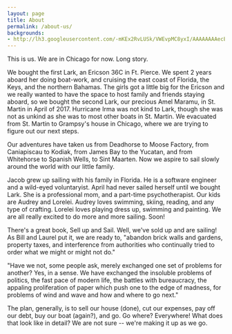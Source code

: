 ```yaml
---
layout: page
title: About
permalink: /about-us/
backgrounds:
- http://lh3.googleusercontent.com/-mKEx2RvLUSk/VWEvpMC8yxI/AAAAAAAAecE/zu07raO2VIg/s640/blogger-image-323423667.jpg
---
```

This is us. We are in Chicago for now.  Long story.  

We bought the first Lark, an Ericson 36C in Ft. Pierce.  We spent 2 years aboard her doing boat-work, and cruising the east coast of Florida, the Keys, and the northern Bahamas.  The girls got a little big for the Ericson and we really wanted to have the space to host family and friends staying aboard, so we bought the second Lark, our precious Amel Maramu, in St. Martin in April of 2017.  Hurricane Irma was not kind to Lark, though she was not as unkind as she was to most other boats in St. Martin.  We evacuated from St. Martin to Grampsy's house in Chicago, where we are trying to figure out our next steps.  

Our adventures have taken us from Deadhorse to Moose Factory, from Caniapiscau to Kodiak, from James Bay to the Yucatan, and from Whitehorse to Spanish Wells, to Sint Maarten. Now we aspire to sail slowly around the world with our little family.

Jacob grew up sailing with his family in Florida. He is a software engineer and a wild-eyed voluntaryist. April had never sailed herself until we bought Lark. She is a professional mom, and a part-time psychotherapist. Our kids are Audrey and Lorelei. Audrey loves swimming, skiing, reading, and any type of crafting.  Lorelei loves playing dress up, swimming and painting. We are all really excited to do more and more sailing. Soon!

There's a great book, Sell up and Sail.  Well, we've sold up and are sailing!  As Bill and Laurel put it, we are ready to, "abandon brick walls and gardens, property taxes, and interference from authorities who continually tried to order what we might or might not do."

"Have we not, some people ask, merely exchanged one set of problems for another?  Yes, in a sense.  We have exchanged the insoluble problems of politics, the fast pace of modern life, the battles with bureaucracy, the appaling proliferation of paper which push one to the edge of madness, for problems of wind and wave and how and where to go next."

The plan, generally, is to sell our house (done), cut our expenses, pay off our debt, buy our boat (again?), and go.  Go where?  Everywhere!  What does that look like in detail?  We are not sure -- we're making it up as we go.
